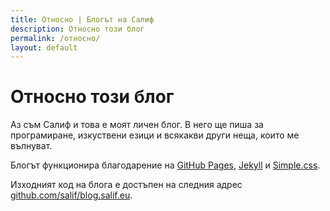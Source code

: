 ```yaml
---
title: Относно | Блогът на Салиф
description: Относно този блог
permalink: /относно/
layout: default
---
```

# Относно този блог

Аз съм Салиф и това е моят личен блог. В него ще пиша за програмиране, изкуствени езици и всякакви други неща, които ме вълнуват.

Блогът функционира благодарение на [GitHub Pages](https://pages.github.com/), [Jekyll](https://jekyllrb.com) и [Simple.css](https://simplecss.org).

Изходният код на блога е достъпен на следния адрес [github.com/salif/blog.salif.eu](https://github.com/salif/blog.salif.eu).
